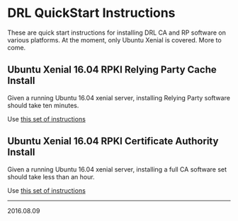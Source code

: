 # DRL QuickStart Instructions

These are quick start instructions for installing DRL CA and RP software
on various platforms.  At the moment, only Ubuntu Xenial is covered.
More to come.

## Ubuntu Xenial 16.04 RPKI Relying Party Cache Install

Given a running Ubuntu 16.04 xenial server, installing Relying Party
software should take ten minutes.

Use [this set of instructions](xenial-rp.md)

## Ubuntu Xenial 16.04 RPKI Certificate Authority Install

Given a running Ubuntu 16.04 xenial server, installing a full CA
software set should take less than an hour.

Use [this set of instructions](xenial-ca.md)

---
2016.08.09
